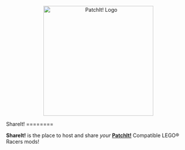<p align="center">
  <img src="https://raw.github.com/le717/PatchIt/master/Icons/PatchItLogo.png" height="300" alt="PatchIt! Logo"/>
</p>
ShareIt! 
========

**ShareIt!** is the place to host and share _your_ [**PatchIt!**](http://le717.github.io/PatchIt) Compatible LEGO® Racers mods!
